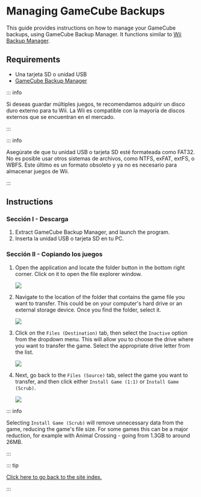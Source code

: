 # Managing GameCube Backups

This guide provides instructions on how to manage your GameCube backups, using GameCube Backup Manager. It functions similar to [Wii Backup Manager](wii-backups#using-wii-backup-manager).

## Requirements

- Una tarjeta SD o unidad USB
- [GameCube Backup Manager](https://github.com/AxionDrak/GameCube-Backup-Manager/releases)

::: info

Si deseas guardar múltiples juegos, te recomendamos adquirir un disco duro externo para tu Wii. La Wii es compatible con la mayoría de discos externos que se encuentran en el mercado.

:::

::: info

Asegúrate de que tu unidad USB o tarjeta SD esté formateada como FAT32. No es posible usar otros sistemas de archivos, como NTFS, exFAT, extFS, o WBFS. Este último es un formato obsoleto y ya no es necesario para almacenar juegos de Wii.

:::

## Instructions

### Sección I - Descarga

1. Extract GameCube Backup Manager, and launch the program.
2. Inserta la unidad USB o tarjeta SD en tu PC.

### Sección II - Copiando los juegos

1. Open the application and locate the folder button in the bottom right corner. Click on it to open the file explorer window.

   ![](/images/desktop-apps/GCBM/folderbutton.png)

2. Navigate to the location of the folder that contains the game file you want to transfer. This could be on your computer's hard drive or an external storage device. Once you find the folder, select it.

   ![](/images/desktop-apps/GCBM/selectfolder.png)

3. Click on the `Files (Destination)` tab, then select the `Inactive` option from the dropdown menu. This will allow you to choose the drive where you want to transfer the game. Select the appropriate drive letter from the list.

   ![](/images/desktop-apps/GCBM/selectdrive.png)

4. Next, go back to the `Files (Source)` tab, select the game you want to transfer, and then click either `Install Game (1:1)` or `Install Game (Scrub)`.

   ![](/images/desktop-apps/GCBM/installgame.png)

::: info

Selecting `Install Game (Scrub)` will remove unnecessary data from the game, reducing the game's file size. For some games this can be a major reduction, for example with Animal Crossing - going from 1.3GB to around 26MB.

:::

::: tip

[Click here to go back to the site index.](site-navigation)

:::
